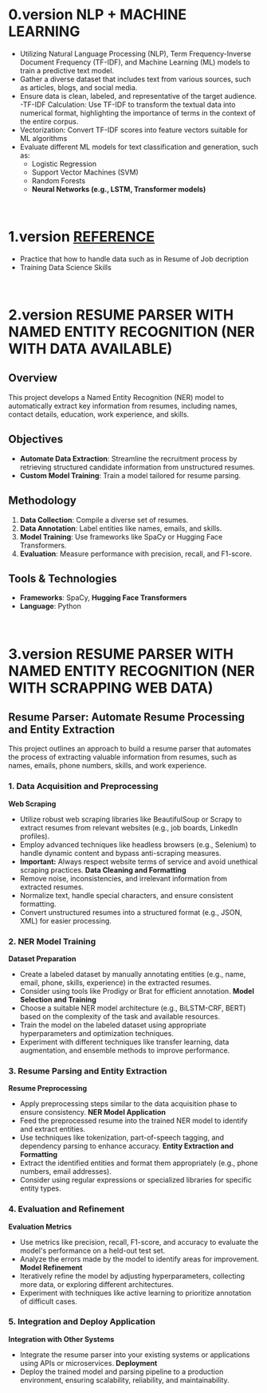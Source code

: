# 0.version NLP + MACHINE LEARNING
- Utilizing Natural Language Processing (NLP), Term Frequency-Inverse Document Frequency (TF-IDF), and Machine Learning (ML) models to train a predictive text model.
- Gather a diverse dataset that includes text from various sources, such as articles, blogs, and social media.
- Ensure data is clean, labeled, and representative of the target audience.
-TF-IDF Calculation: Use TF-IDF to transform the textual data into numerical format, highlighting the importance of terms in the context of the entire corpus.
- Vectorization: Convert TF-IDF scores into feature vectors suitable for ML algorithms
- Evaluate different ML models for text classification and generation, such as:
    + Logistic Regression
    + Support Vector Machines (SVM)
    + Random Forests
    + **Neural Networks (e.g., LSTM, Transformer models)**

<br>

# 1.version [REFERENCE](ref:https://kaggle.com/danushkumarv)
- Practice that how to handle data such as in Resume of Job decription
- Training Data Science Skills

<br>

# 2.version RESUME PARSER WITH NAMED ENTITY RECOGNITION (NER WITH DATA AVAILABLE) 
## Overview
This project develops a Named Entity Recognition (NER) model to automatically extract key information from resumes, including names, contact details, education, work experience, and skills.
## Objectives
- **Automate Data Extraction**: Streamline the recruitment process by retrieving structured candidate information from unstructured resumes.
- **Custom Model Training**: Train a model tailored for resume parsing.
## Methodology
1. **Data Collection**: Compile a diverse set of resumes.
2. **Data Annotation**: Label entities like names, emails, and skills.
3. **Model Training**: Use frameworks like SpaCy or Hugging Face Transformers.
4. **Evaluation**: Measure performance with precision, recall, and F1-score.
## Tools & Technologies
- **Frameworks**: SpaCy, **Hugging Face Transformers**
- **Language**: Python

<br>

# 3.version RESUME PARSER WITH NAMED ENTITY RECOGNITION (NER WITH SCRAPPING WEB DATA) 
## Resume Parser: Automate Resume Processing and Entity Extraction
This project outlines an approach to build a resume parser that automates the process of extracting valuable information from resumes, such as names, emails, phone numbers, skills, and work experience.
### 1. Data Acquisition and Preprocessing
**Web Scraping**
* Utilize robust web scraping libraries like BeautifulSoup or Scrapy to extract resumes from relevant websites (e.g., job boards, LinkedIn profiles).
* Employ advanced techniques like headless browsers (e.g., Selenium) to handle dynamic content and bypass anti-scraping measures.
* **Important:** Always respect website terms of service and avoid unethical scraping practices.
**Data Cleaning and Formatting**
* Remove noise, inconsistencies, and irrelevant information from extracted resumes.
* Normalize text, handle special characters, and ensure consistent formatting.
* Convert unstructured resumes into a structured format (e.g., JSON, XML) for easier processing.
### 2. NER Model Training
**Dataset Preparation**
* Create a labeled dataset by manually annotating entities (e.g., name, email, phone, skills, experience) in the extracted resumes.
* Consider using tools like Prodigy or Brat for efficient annotation.
**Model Selection and Training**
* Choose a suitable NER model architecture (e.g., BiLSTM-CRF, BERT) based on the complexity of the task and available resources.
* Train the model on the labeled dataset using appropriate hyperparameters and optimization techniques.
* Experiment with different techniques like transfer learning, data augmentation, and ensemble methods to improve performance.
### 3. Resume Parsing and Entity Extraction
**Resume Preprocessing**
* Apply preprocessing steps similar to the data acquisition phase to ensure consistency.
**NER Model Application**
* Feed the preprocessed resume into the trained NER model to identify and extract entities.
* Use techniques like tokenization, part-of-speech tagging, and dependency parsing to enhance accuracy.
**Entity Extraction and Formatting**
* Extract the identified entities and format them appropriately (e.g., phone numbers, email addresses).
* Consider using regular expressions or specialized libraries for specific entity types.
### 4. Evaluation and Refinement
**Evaluation Metrics**
* Use metrics like precision, recall, F1-score, and accuracy to evaluate the model's performance on a held-out test set.
* Analyze the errors made by the model to identify areas for improvement.
**Model Refinement**
* Iteratively refine the model by adjusting hyperparameters, collecting more data, or exploring different architectures.
* Experiment with techniques like active learning to prioritize annotation of difficult cases.
### 5. Integration and Deploy Application
**Integration with Other Systems**
* Integrate the resume parser into your existing systems or applications using APIs or microservices.
**Deployment**
* Deploy the trained model and parsing pipeline to a production environment, ensuring scalability, reliability, and maintainability.

<br>